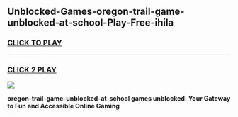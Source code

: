 
## Unblocked-Games-oregon-trail-game-unblocked-at-school-Play-Free-ihila
<h3>
<a href="https://premium76.site?title=oregon-trail-game-unblocked-at-school&ref=10A">CLICK TO PLAY</a></h3>
<hr>

<h3>
<a href="https://premium76.site?title=oregon-trail-game-unblocked-at-school&ref=10A">CLICK 2 PLAY</a>
  
</h3>

<a href="https://premium76.site?title=oregon-trail-game-unblocked-at-school&ref=10A"><img src="https://clearcache.store/games.png"></a>


**oregon-trail-game-unblocked-at-school games unblocked: Your Gateway to Fun and Accessible Online Gaming**
